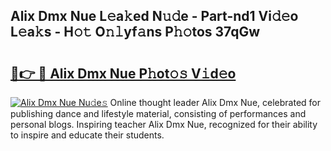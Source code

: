 ## Alix Dmx Nue L𝚎a𝚔ed N𝚞𝚍e - Part-nd1 Vi𝚍𝚎o L𝚎a𝚔s - H𝚘𝚝 O𝚗𝚕yf𝚊ns P𝚑𝚘tos 37qGw

# <h2><a href="http://kfa81c.oniu.top/?m=Alix+Dmx+Nue">🔗👉 🔴 Alix Dmx Nue P𝚑ot𝚘𝚜 V𝚒d𝚎o</a></h2>

[![Alix Dmx Nue Nu𝚍e𝚜](https://i.imgur.com/0qMVB7G.gif)](http://kfa81c.oniu.top/?m=Alix+Dmx+Nue)
Online thought leader Alix Dmx Nue, celebrated for publishing dance and lifestyle material, consisting of performances and personal blogs. Inspiring teacher Alix Dmx Nue, recognized for their ability to inspire and educate their students.  
